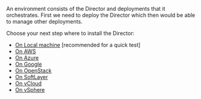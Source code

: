An environment consists of the Director and deployments that it orchestrates. First we need to deploy the Director which then would be able to manage other deployments.

Choose your next step where to install the Director:

- [On Local machine](bosh-lite.md) [recommended for a quick test]
- [On AWS](init-aws.md)
- [On Azure](init-azure.md)
- [On Google](init-google.md)
- [On OpenStack](init-openstack.md)
- [On SoftLayer](init-softlayer.md)
- [On vCloud](init-vcloud.md)
- [On vSphere](init-vsphere.md)
